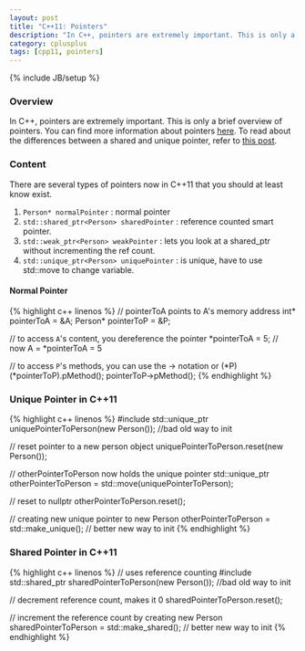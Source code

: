 ```yaml
---
layout: post
title: "C++11: Pointers"
description: "In C++, pointers are extremely important. This is only a brief overview of pointers. You can find more information about pointers [here](http://www.cplusplus.com/doc/tutorial/pointers/). To read about the differences between a shared and unique pointer, refer to [this post](http://stackoverflow.com/questions/6876751/differences-between-unique-ptr-and-shared-ptr)."
category: cplusplus
tags: [cpp11, pointers]
---
```

{% include JB/setup %}

<!-- Overview -->
<h3>Overview</h3>

In C++, pointers are extremely important. This is only a brief overview of pointers. You can find more information about pointers [here](http://www.cplusplus.com/doc/tutorial/pointers/). To read about the differences between a shared and unique pointer, refer to [this post](http://stackoverflow.com/questions/6876751/differences-between-unique-ptr-and-shared-ptr).

<!-- Content -->
<h3>Content</h3>

There are several types of pointers now in C++11 that you should at least know exist.

1. `Person* normalPointer` : normal pointer
2. `std::shared_ptr<Person> sharedPointer` : reference counted smart pointer.
3. `std::weak_ptr<Person> weakPointer` : lets you look at a shared_ptr without incrementing the ref count.
4. `std::unique_ptr<Person> uniquePointer` : is unique, have to use std::move to change variable.

<!-- Normal Pointer -->
<h4>Normal Pointer</h4>

<!-- Code _______________________________________-->
{% highlight c++ linenos %}
// pointerToA points to A's memory address
int* pointerToA = &A;
Person* pointerToP = &P;

// to access `A`'s content, you dereference the pointer
*pointerToA = 5; // now A = *pointerToA = 5

// to access `P`'s methods, you can use the -> notation or (*P)
(*pointerToP).pMethod();
pointerToP->pMethod();
{% endhighlight %}
<!-- /Code ^^^^^^^^^^^^^^^^^^^^^^^^^^^^^^^^^^^^^^-->


<!-- Unique Pointer in C++11 -->
<h3>Unique Pointer in C++11</h3>

<!-- Code _______________________________________-->
{% highlight c++ linenos %}
#include <memory>
std::unique_ptr<Person> uniquePointerToPerson(new Person()); //bad old way to init

// reset pointer to a new person object
uniquePointerToPerson.reset(new Person());

// otherPointerToPerson now holds the unique pointer
std::unique_ptr<Person> otherPointerToPerson = std::move(uniquePointerToPerson);

// reset to nullptr
otherPointerToPerson.reset();

// creating new unique pointer to new Person
otherPointerToPerson = std::make_unique<Person>(); // better new way to init
{% endhighlight %}
<!-- /Code ^^^^^^^^^^^^^^^^^^^^^^^^^^^^^^^^^^^^^^-->


<!-- Shared Pointer in C++11 -->
<h3>Shared Pointer in C++11</h3>

<!-- Code _______________________________________-->
{% highlight c++ linenos %}
// uses reference counting
#include <memory>
std::shared_ptr<Person> sharedPointerToPerson(new Person()); //bad old way to init

// decrement reference count, makes it 0
sharedPointerToPerson.reset();

// increment the reference count by creating new Person
sharedPointerToPerson = std::make_shared<Person>(); // better new way to init
{% endhighlight %}
<!-- /Code ^^^^^^^^^^^^^^^^^^^^^^^^^^^^^^^^^^^^^^-->


